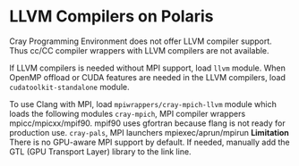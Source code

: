 # LLVM Compilers on Polaris
Cray Programming Environment does not offer LLVM compiler support.
Thus cc/CC compiler wrappers with LLVM compilers are not available.

If LLVM compilers is needed without MPI support, load `llvm` module.
When OpenMP offload or CUDA features are needed in the LLVM compilers, load `cudatoolkit-standalone` module.

To use Clang with MPI, load `mpiwrappers/cray-mpich-llvm` module
which loads the following modules
`cray-mpich`, MPI compiler wrappers mpicc/mpicxx/mpif90. mpif90 uses gfortran because flang is not ready for production use.
`cray-pals`, MPI launchers mpiexec/aprun/mpirun
**Limitation** There is no GPU-aware MPI support by default. If needed, manually add the GTL (GPU Transport Layer) library to the link line.

[//]: # (ToDo: Install llvm/clang compiler and module, create examples, and document)
